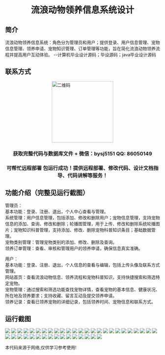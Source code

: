 <p><h1 align="center">流浪动物领养信息系统设计</h1></p>

## 简介
流浪动物领养信息系统：角色分为管理员和用户；提供登录、用户信息管理、宠物信息管理、领养申请、宠物知识管理、订单管理等功能，旨在简化流浪动物领养流程并提高用户互动体验。    --计算机毕业设计源码；毕设源码；java毕业设计源码


## 联系方式
<img src="https://bs-1329754181.cos.ap-shanghai.myqcloud.com/wx.jpg" alt="二维码" style="display: block; margin: 0 auto;" width="200px">
<p><h3 align="center">获取完整代码与数据库文件 + 微信：bysj5151 QQ: 86050149</h3></p>
<p><h3 align="center">可帮忙远程部署 包运行成功！提供远程部署、修改代码、设计文档指导、代码讲解等服务！</h3></p>

## 功能介绍（完整见运行截图）
管理员：  
基本功能：登录、注册、退出，个人中心查看与管理。  
系统管理：用户信息管理，包括添加、修改和删除用户；宠物信息管理，支持宠物信息的添加、查询、修改和删除；轮播图管理，用于上传、修改和删除系统轮播图片；宠物知识科普管理，支持添加、修改、删除宠物科普知识条目；基础数据管理。  
宠物类别管理：管理宠物类别的添加、修改、删除及查询。  
领养订单管理：查看、审核和管理用户的领养申请，确保信息真实准确。  

用户：  
基本功能：登录、注册、退出，个人信息的查看与编辑，包括上传头像及联系方式管理。  
网站首页：查看流浪动物信息、领养流程和宠物科普知识，支持快捷搜索和筛选特定宠物。  
宠物管理：通过搜索和筛选功能查找宠物详情，查看宠物的基本信息、健康状况、所在地及领养要求；支持收藏、留言互动及提交领养申请。  
领养记录：查看已领养宠物的详细记录，包括领养时间、宠物信息和联系方式。


## 运行截图
![](https://bs-1329754181.cos.ap-shanghai.myqcloud.com/ssm/strayAnimalAdoptionInfoSystem/img/001.jpg)
![](https://bs-1329754181.cos.ap-shanghai.myqcloud.com/ssm/strayAnimalAdoptionInfoSystem/img/002.jpg)
![](https://bs-1329754181.cos.ap-shanghai.myqcloud.com/ssm/strayAnimalAdoptionInfoSystem/img/003.jpg)
![](https://bs-1329754181.cos.ap-shanghai.myqcloud.com/ssm/strayAnimalAdoptionInfoSystem/img/004.jpg)
![](https://bs-1329754181.cos.ap-shanghai.myqcloud.com/ssm/strayAnimalAdoptionInfoSystem/img/005.jpg)
![](https://bs-1329754181.cos.ap-shanghai.myqcloud.com/ssm/strayAnimalAdoptionInfoSystem/img/006.jpg)
![](https://bs-1329754181.cos.ap-shanghai.myqcloud.com/ssm/strayAnimalAdoptionInfoSystem/img/007.jpg)
![](https://bs-1329754181.cos.ap-shanghai.myqcloud.com/ssm/strayAnimalAdoptionInfoSystem/img/008.jpg)
![](https://bs-1329754181.cos.ap-shanghai.myqcloud.com/ssm/strayAnimalAdoptionInfoSystem/img/009.jpg)
![](https://bs-1329754181.cos.ap-shanghai.myqcloud.com/ssm/strayAnimalAdoptionInfoSystem/img/010.jpg)
![](https://bs-1329754181.cos.ap-shanghai.myqcloud.com/ssm/strayAnimalAdoptionInfoSystem/img/011.jpg)
![](https://bs-1329754181.cos.ap-shanghai.myqcloud.com/ssm/strayAnimalAdoptionInfoSystem/img/012.jpg)
![](https://bs-1329754181.cos.ap-shanghai.myqcloud.com/ssm/strayAnimalAdoptionInfoSystem/img/013.jpg)
![](https://bs-1329754181.cos.ap-shanghai.myqcloud.com/ssm/strayAnimalAdoptionInfoSystem/img/014.jpg)
![](https://bs-1329754181.cos.ap-shanghai.myqcloud.com/ssm/strayAnimalAdoptionInfoSystem/img/015.jpg)
![](https://bs-1329754181.cos.ap-shanghai.myqcloud.com/ssm/strayAnimalAdoptionInfoSystem/img/016.jpg)
![](https://bs-1329754181.cos.ap-shanghai.myqcloud.com/ssm/strayAnimalAdoptionInfoSystem/img/017.jpg)
![](https://bs-1329754181.cos.ap-shanghai.myqcloud.com/ssm/strayAnimalAdoptionInfoSystem/img/018.jpg)
![](https://bs-1329754181.cos.ap-shanghai.myqcloud.com/ssm/strayAnimalAdoptionInfoSystem/img/019.jpg)
![](https://bs-1329754181.cos.ap-shanghai.myqcloud.com/ssm/strayAnimalAdoptionInfoSystem/img/020.jpg)
![](https://bs-1329754181.cos.ap-shanghai.myqcloud.com/ssm/strayAnimalAdoptionInfoSystem/img/021.jpg)
![](https://bs-1329754181.cos.ap-shanghai.myqcloud.com/ssm/strayAnimalAdoptionInfoSystem/img/022.jpg)
![](https://bs-1329754181.cos.ap-shanghai.myqcloud.com/ssm/strayAnimalAdoptionInfoSystem/img/023.jpg)
![](https://bs-1329754181.cos.ap-shanghai.myqcloud.com/ssm/strayAnimalAdoptionInfoSystem/img/024.jpg)
![](https://bs-1329754181.cos.ap-shanghai.myqcloud.com/ssm/strayAnimalAdoptionInfoSystem/img/025.jpg)
![](https://bs-1329754181.cos.ap-shanghai.myqcloud.com/ssm/strayAnimalAdoptionInfoSystem/img/026.jpg)
![](https://bs-1329754181.cos.ap-shanghai.myqcloud.com/ssm/strayAnimalAdoptionInfoSystem/img/027.jpg)
![](https://bs-1329754181.cos.ap-shanghai.myqcloud.com/ssm/strayAnimalAdoptionInfoSystem/img/028.jpg)
![](https://bs-1329754181.cos.ap-shanghai.myqcloud.com/ssm/strayAnimalAdoptionInfoSystem/img/029.jpg)
![](https://bs-1329754181.cos.ap-shanghai.myqcloud.com/ssm/strayAnimalAdoptionInfoSystem/img/030.jpg)
![](https://bs-1329754181.cos.ap-shanghai.myqcloud.com/ssm/strayAnimalAdoptionInfoSystem/img/031.jpg)
![](https://bs-1329754181.cos.ap-shanghai.myqcloud.com/ssm/strayAnimalAdoptionInfoSystem/img/032.jpg)
![](https://bs-1329754181.cos.ap-shanghai.myqcloud.com/ssm/strayAnimalAdoptionInfoSystem/img/033.jpg)
![](https://bs-1329754181.cos.ap-shanghai.myqcloud.com/ssm/strayAnimalAdoptionInfoSystem/img/034.jpg)
![](https://bs-1329754181.cos.ap-shanghai.myqcloud.com/ssm/strayAnimalAdoptionInfoSystem/img/035.jpg)
![](https://bs-1329754181.cos.ap-shanghai.myqcloud.com/ssm/strayAnimalAdoptionInfoSystem/img/036.jpg)
![](https://bs-1329754181.cos.ap-shanghai.myqcloud.com/ssm/strayAnimalAdoptionInfoSystem/img/037.jpg)
![](https://bs-1329754181.cos.ap-shanghai.myqcloud.com/ssm/strayAnimalAdoptionInfoSystem/img/038.jpg)
![](https://bs-1329754181.cos.ap-shanghai.myqcloud.com/ssm/strayAnimalAdoptionInfoSystem/img/039.jpg)
![](https://bs-1329754181.cos.ap-shanghai.myqcloud.com/ssm/strayAnimalAdoptionInfoSystem/img/040.jpg)
![](https://bs-1329754181.cos.ap-shanghai.myqcloud.com/ssm/strayAnimalAdoptionInfoSystem/img/041.jpg)

<p>本代码来源于网络,仅供学习参考使用!</p>
